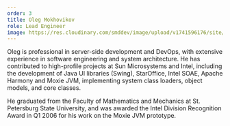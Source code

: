 ```yaml
---
order: 3
title: Oleg Mokhovikov
role: Lead Engineer
image: https://res.cloudinary.com/smddev/image/upload/v1741596176/site/member/mokhovikov.jpg
---
```

Oleg is professional in server-side development and DevOps, with extensive experience in software engineering and system architecture. He has contributed to high-profile projects at Sun Microsystems and Intel, including the development of Java UI libraries (Swing), StarOffice, Intel SOAE, Apache Harmony and Moxie JVM, implementing system class loaders, object models, and core classes.

He graduated from the Faculty of Mathematics and Mechanics at St. Petersburg State University, and was awarded the Intel Division Recognition Award in Q1 2006 for his work on the Moxie JVM prototype.
